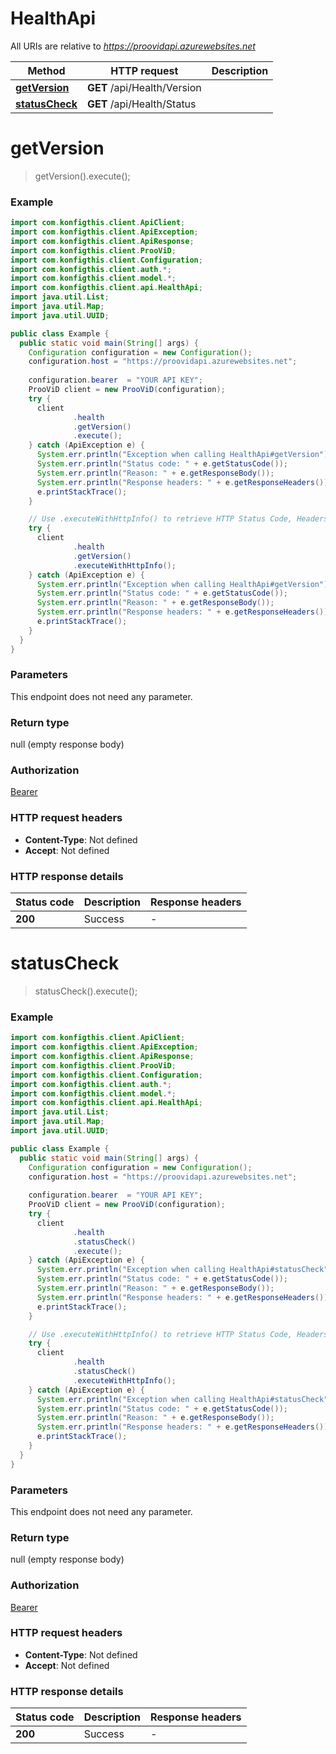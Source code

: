# HealthApi

All URIs are relative to *https://proovidapi.azurewebsites.net*

| Method | HTTP request | Description |
|------------- | ------------- | -------------|
| [**getVersion**](HealthApi.md#getVersion) | **GET** /api/Health/Version |  |
| [**statusCheck**](HealthApi.md#statusCheck) | **GET** /api/Health/Status |  |


<a name="getVersion"></a>
# **getVersion**
> getVersion().execute();



### Example
```java
import com.konfigthis.client.ApiClient;
import com.konfigthis.client.ApiException;
import com.konfigthis.client.ApiResponse;
import com.konfigthis.client.ProoViD;
import com.konfigthis.client.Configuration;
import com.konfigthis.client.auth.*;
import com.konfigthis.client.model.*;
import com.konfigthis.client.api.HealthApi;
import java.util.List;
import java.util.Map;
import java.util.UUID;

public class Example {
  public static void main(String[] args) {
    Configuration configuration = new Configuration();
    configuration.host = "https://proovidapi.azurewebsites.net";
    
    configuration.bearer  = "YOUR API KEY";
    ProoViD client = new ProoViD(configuration);
    try {
      client
              .health
              .getVersion()
              .execute();
    } catch (ApiException e) {
      System.err.println("Exception when calling HealthApi#getVersion");
      System.err.println("Status code: " + e.getStatusCode());
      System.err.println("Reason: " + e.getResponseBody());
      System.err.println("Response headers: " + e.getResponseHeaders());
      e.printStackTrace();
    }

    // Use .executeWithHttpInfo() to retrieve HTTP Status Code, Headers and Request
    try {
      client
              .health
              .getVersion()
              .executeWithHttpInfo();
    } catch (ApiException e) {
      System.err.println("Exception when calling HealthApi#getVersion");
      System.err.println("Status code: " + e.getStatusCode());
      System.err.println("Reason: " + e.getResponseBody());
      System.err.println("Response headers: " + e.getResponseHeaders());
      e.printStackTrace();
    }
  }
}

```

### Parameters
This endpoint does not need any parameter.

### Return type

null (empty response body)

### Authorization

[Bearer](../README.md#Bearer)

### HTTP request headers

 - **Content-Type**: Not defined
 - **Accept**: Not defined

### HTTP response details
| Status code | Description | Response headers |
|-------------|-------------|------------------|
| **200** | Success |  -  |

<a name="statusCheck"></a>
# **statusCheck**
> statusCheck().execute();



### Example
```java
import com.konfigthis.client.ApiClient;
import com.konfigthis.client.ApiException;
import com.konfigthis.client.ApiResponse;
import com.konfigthis.client.ProoViD;
import com.konfigthis.client.Configuration;
import com.konfigthis.client.auth.*;
import com.konfigthis.client.model.*;
import com.konfigthis.client.api.HealthApi;
import java.util.List;
import java.util.Map;
import java.util.UUID;

public class Example {
  public static void main(String[] args) {
    Configuration configuration = new Configuration();
    configuration.host = "https://proovidapi.azurewebsites.net";
    
    configuration.bearer  = "YOUR API KEY";
    ProoViD client = new ProoViD(configuration);
    try {
      client
              .health
              .statusCheck()
              .execute();
    } catch (ApiException e) {
      System.err.println("Exception when calling HealthApi#statusCheck");
      System.err.println("Status code: " + e.getStatusCode());
      System.err.println("Reason: " + e.getResponseBody());
      System.err.println("Response headers: " + e.getResponseHeaders());
      e.printStackTrace();
    }

    // Use .executeWithHttpInfo() to retrieve HTTP Status Code, Headers and Request
    try {
      client
              .health
              .statusCheck()
              .executeWithHttpInfo();
    } catch (ApiException e) {
      System.err.println("Exception when calling HealthApi#statusCheck");
      System.err.println("Status code: " + e.getStatusCode());
      System.err.println("Reason: " + e.getResponseBody());
      System.err.println("Response headers: " + e.getResponseHeaders());
      e.printStackTrace();
    }
  }
}

```

### Parameters
This endpoint does not need any parameter.

### Return type

null (empty response body)

### Authorization

[Bearer](../README.md#Bearer)

### HTTP request headers

 - **Content-Type**: Not defined
 - **Accept**: Not defined

### HTTP response details
| Status code | Description | Response headers |
|-------------|-------------|------------------|
| **200** | Success |  -  |

